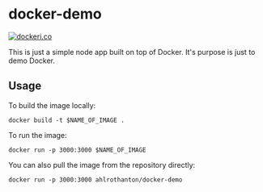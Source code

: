 # docker-demo

[![dockeri.co](http://dockeri.co/image/ahlrothanton/docker-demo)](https://registry.hub.docker.com/ahlrothanton/docker-demo)

This is just a simple node app built on top of Docker. It's purpose is just to demo Docker.

## Usage
To build the image locally:

```shell
docker build -t $NAME_OF_IMAGE .
```

To run the image:

```shell
docker run -p 3000:3000 $NAME_OF_IMAGE
```

You can also pull the image from the repository directly:

```shell
docker run -p 3000:3000 ahlrothanton/docker-demo
```
